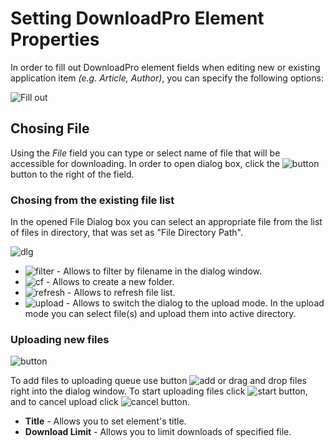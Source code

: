 # Setting DownloadPro Element Properties

In order to fill out DownloadPro element fields when editing new or existing application item *(e.g. Article, Author)*, you can specify the following options:

![Fill out](/images/fillout.png)

## Chosing File
Using the *File* field you can type or select name of file that will be accessible for downloading. In order to open dialog box, click the ![button](/images/dlgbox-1.png) button to the right of the field.

### Chosing from the existing file list
In the opened File Dialog box you can select an appropriate file from the list of files in directory, that was set as "File Directory Path".

![dlg](/images/dlgbox-2.png)

* ![filter](/images/filter.png) - Allows to filter by filename in the dialog window.
* ![cf](/images/create_folder.png) - Allows to create a new folder. 
* ![refresh](/images/refresh.png) - Allows to refresh file list. 
* ![upload](/images/upload.png) - Allows to switch the dialog to the upload mode. In the upload mode you can select file(s) and upload them into active directory.

### Uploading new files 
![button](/images/dlgbox-3.png)

To add files to uploading queue use button ![add](/images/add.png) or drag and drop files right into the dialog window.
To start uploading files click ![start](/images/start.png) button, and to cancel upload click ![cancel](/images/cancel.png) button.

* **Title** - Allows you to set element's title.
* **Download Limit** - Allows you to limit downloads of specified file.
